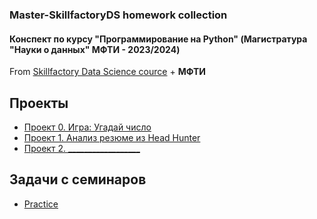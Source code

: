### Master-SkillfactoryDS homework collection
#### Конспект по курсу "Программирование на Python" (Магистратура "Науки о данных" МФТИ - 2023/2024)
From [Skillfactory Data Science cource](https://apps.skillfactory.ru/learning) + **МФТИ**

## Проекты
* [Проект 0. Игра: Угадай число](https://github.com/381706-1Mityagina/Master-SkillfactoryDS/tree/master/project_0)
* [Проект 1. Анализ резюме из Head Hunter](https://github.com/381706-1Mityagina/Master-SkillfactoryDS/tree/master/project_1)
* [Проект 2. __________________](__)

## Задачи с семинаров
* [Practice](https://github.com/381706-1Mityagina/Master-SkillfactoryDS/tree/master/Practice)